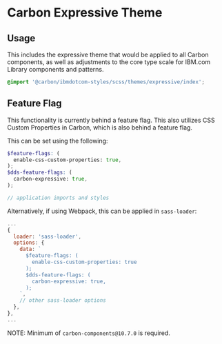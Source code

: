 # Carbon Expressive Theme

## Usage

This includes the expressive theme that would be applied to all Carbon
components, as well as adjustments to the core type scale for IBM.com Library
components and patterns.

```css
@import '@carbon/ibmdotcom-styles/scss/themes/expressive/index';
```

## Feature Flag

This functionality is currently behind a feature flag. This also utilizes CSS
Custom Properties in Carbon, which is also behind a feature flag.

This can be set using the following:

```scss
$feature-flags: (
  enable-css-custom-properties: true,
);
$dds-feature-flags: (
  carbon-expressive: true,
);

// application imports and styles
```

Alternatively, if using Webpack, this can be applied in `sass-loader`:

```javascript
...
{
  loader: 'sass-loader',
  options: {
    data: `
      $feature-flags: (
        enable-css-custom-properties: true
      );
      $dds-feature-flags: (
        carbon-expressive: true,
      );
    `,
    // other sass-loader options
  },
},
...
```

NOTE: Minimum of `carbon-components@10.7.0` is required.
